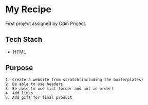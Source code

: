 # My Recipe

First project assigned by Odin Project.

## Tech Stach
- HTML

## Purpose
    1. Create a website from scratch(including the boilerplates)
    2. Be able to use headers
    3. Be able to use list (order and not in order)
    4. Add links
    5. Add gifs for final product